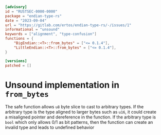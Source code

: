```toml
[advisory]
id = "RUSTSEC-0000-0000"
package = "endian-type-rs"
date = "2023-09-04"
url = "https://gitlab.com/ertos/endian-type-rs/-/issues/1"
informational = "unsound"
keywords = ["alignment", "type-confusion"]
functions = { 
    "BigEndian::<T>::from_bytes" = ["<= 0.1.4"],
    "LittleEndian::<T>::from_bytes" = ["<= 0.1.4"],
}

[versions]
patched = []
```

# Unsound implementation in `from_bytes`
The safe function allows `u8` byte slice to cast to arbitrary types. If the arbitrary type is the type aligned to larger bytes such as `u16`, it could create a misaligned pointer and dereference in the function. If the arbitrary type is `bool` which only allows 0/1 as bit patterns, then the function can create an invalid type and leads to undefined behavior